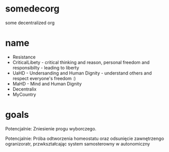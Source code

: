 # somedecorg
some decentralized org

# name

* Resistance
* CriticalLibety - critical thinking and reason, personal freedom and responsibilty - leading to liberty
* UaHD - Undersanding and Human Dignity - understand others and respect everyone's freedom :)
* MaHD - Mind and Human Dignity
* Decentralix
* MyCountry


# goals

Potencjalnie:
Zniesienie progu wyborczego.

Potencjalnie:
Próba odtworzenia homeostatu oraz odsunięcie zawnętrzengo ogranizoratr, przwkształcając system samosterowny w autonomiczny






